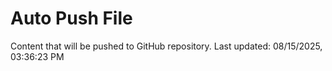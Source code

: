 # Auto Push File

Content that will be pushed to GitHub repository.
Last updated: 08/15/2025, 03:36:23 PM